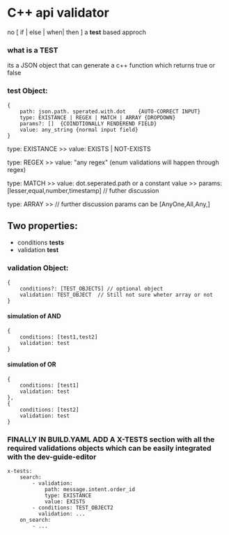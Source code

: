 # C++ api validator

no [ if | else | when| then ] a **test** based approch

### what is a **TEST**

its a JSON object that can generate a c++ function which returns true or false

### test Object:

    {
        path: json.path. sperated.with.dot    {AUTO-CORRECT INPUT}
        type: EXISTANCE | REGEX | MATCH | ARRAY {DROPDOWN}
        params?: []  {COINDTIONALLY RENDEREND FIELD}
        value: any_string {normal input field}
    }

type: EXISTANCE >> value: EXISTS | NOT-EXISTS

type: REGEX >> value: "any regex" (enum validations will happen through regex)

type: MATCH >> value: dot.seperated.path or a constant value >> params: [lesser,equal,number,timestamp] // futher discussion

type: ARRAY >> // further discussion params can be [AnyOne,All,Any,]

## Two properties:

- conditions **tests**
- validation **test**

### validation Object:

    {
        conditions?: [TEST_OBJECTS] // optional object
        validation: TEST_OBJECT  // Still not sure wheter array or not
    }

#### simulation of AND

    {
        conditions: [test1,test2]
        validation: test
    }

#### simulation of OR

    {
        conditions: [test1]
        validation: test
    },
    {
        conditions: [test2]
        validation: test
    }

### FINALLY IN BUILD.YAML ADD A X-TESTS section with all the required validations objects which can be easily integrated with the dev-guide-editor

```
x-tests:
    search:
        - validation:
            path: message.intent.order_id
            type: EXISTANCE
            value: EXISTS
        - conditions: TEST_OBJECT2
          validation: ...
    on_search:
        - ...
```
